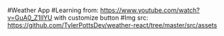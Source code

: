 #Weather App
#Learning from: https://www.youtube.com/watch?v=GuA0_Z1llYU with customize button
#Img src: https://github.com/TylerPottsDev/weather-react/tree/master/src/assets
